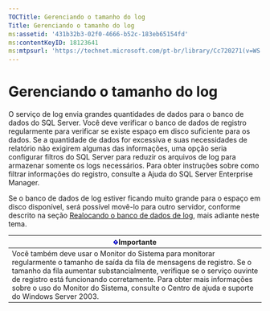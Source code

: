 ```yaml
---
TOCTitle: Gerenciando o tamanho do log
Title: Gerenciando o tamanho do log
ms:assetid: '431b32b3-02f0-4666-b52c-183eb65154fd'
ms:contentKeyID: 18123641
ms:mtpsurl: 'https://technet.microsoft.com/pt-br/library/Cc720271(v=WS.10)'
---
```


Gerenciando o tamanho do log
============================

O serviço de log envia grandes quantidades de dados para o banco de dados do SQL Server. Você deve verificar o banco de dados de registro regularmente para verificar se existe espaço em disco suficiente para os dados. Se a quantidade de dados for excessiva e suas necessidades de relatório não exigirem algumas das informações, uma opção seria configurar filtros do SQL Server para reduzir os arquivos de log para armazenar somente os logs necessários. Para obter instruções sobre como filtrar informações do registro, consulte a Ajuda do SQL Server Enterprise Manager.

Se o banco de dados de log estiver ficando muito grande para o espaço em disco disponível, será possível movê-lo para outro servidor, conforme descrito na seção [Realocando o banco de dados de log](https://technet.microsoft.com/34ea8045-dc94-422e-9601-29927cfc1534), mais adiante neste tema.

| ![](images/Cc720271.Important(WS.10).gif)Importante                                                                                                                                                                                                                                                                                                  |
|-----------------------------------------------------------------------------------------------------------------------------------------------------------------------------------------------------------------------------------------------------------------------------------------------------------------------------------------------------------------------------------|
| Você também deve usar o Monitor do Sistema para monitorar regularmente o tamanho de saída da fila de mensagens de registro. Se o tamanho da fila aumentar substancialmente, verifique se o serviço ouvinte de registro está funcionando corretamente. Para obter mais informações sobre o uso do Monitor do Sistema, consulte o Centro de ajuda e suporte do Windows Server 2003. |
